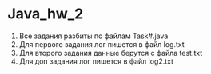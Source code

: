 # Java_hw_2
1. Все задания разбиты по файлам Task#.java
2. Для первого задания лог пишется в файл log.txt
3. Для второго задания данные берутся с файла test.txt
4. Для доп задания лог пишется в файл log2.txt
